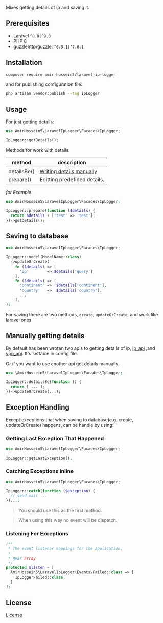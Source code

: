 Mixes getting details of ip and saving it.


## Prerequisites

- Laravel ```^8.0|^9.0```
- PHP 8 
- guzzlehttp/guzzle: ```^6.3.1|^7.0.1```


## Installation

```bash
composer require amir-hossein5/laravel-ip-logger
```

and for publishing configuration file: 

```bash
php artisan vendor:publish --tag ipLogger
```


## Usage

For just getting details:

```php
use AmirHossein5\LaravelIpLogger\Facades\IpLogger;

IpLogger::getDetails();
```

Methods for work with details:

| method                          | description                                          |
|---------------------------------|------------------------------------------------------|
| detailsBe()                     | [Writing details manually](#manually-getting-details).|
| prepare()                       | Editting predefined details.                         |

*for Example:*

```php
use AmirHossein5\LaravelIpLogger\Facades\IpLogger;

IpLogger::prepare(function ($details) {
  return $details + ['test' => 'test'];
})->getDetails();
```


## Saving to database

```php
use AmirHossein5\LaravelIpLogger\Facades\IpLogger;

IpLogger::model(ModelName::class)
  ->updateOrCreate(
    fn ($details) => [
      'ip'        => $details['query']
    ],
    fn ($details) => [
      'continent' =>  $details['continent'],
      'country'   =>  $details['country'],
      ...
    ],
);
```

For saving there are two methods, ```create```, ```updateOrCreate```, and work like laravel ones.



## Manually getting details

By default has been wroten two apis to getting details of ip, [ip_api](https://ip-api.com/) ,and [vpn_api](https://vpnapi.io/). It's settable in config file.

Or if you want to use another api get details manually.

```php
use \AmirHossein5\LaravelIpLogger\Facades\IpLogger;

IpLogger::detailsBe(function () {
  return [ ... ];
})->updateOrCreate(...);
```


## Exception Handling

Except exceptions that when saving to database(e.g, create, updateOrCreate) happens, can be handle by using:

### Getting Last Exception That Happened

```php
use AmirHossein5\LaravelIpLogger\Facades\IpLogger;

IpLogger::getLastException();
```

### Catching Exceptions Inline

```php
use AmirHossein5\LaravelIpLogger\Facades\IpLogger;

IpLogger::catch(function ($exception) {
  // send mail ...
})...;
```
> You should use this as the first method.

> When using this way no event will be dispatch.

### Listening For Exceptions

```php
/**
 * The event listener mappings for the application.
 *
 * @var array
 */
protected $listen = [
  AmirHossein5\LaravelIpLogger\Events\Failed::class => [
    IpLoggerFailed::class,
  ]
];

```



## License

[License](LICENSE)

